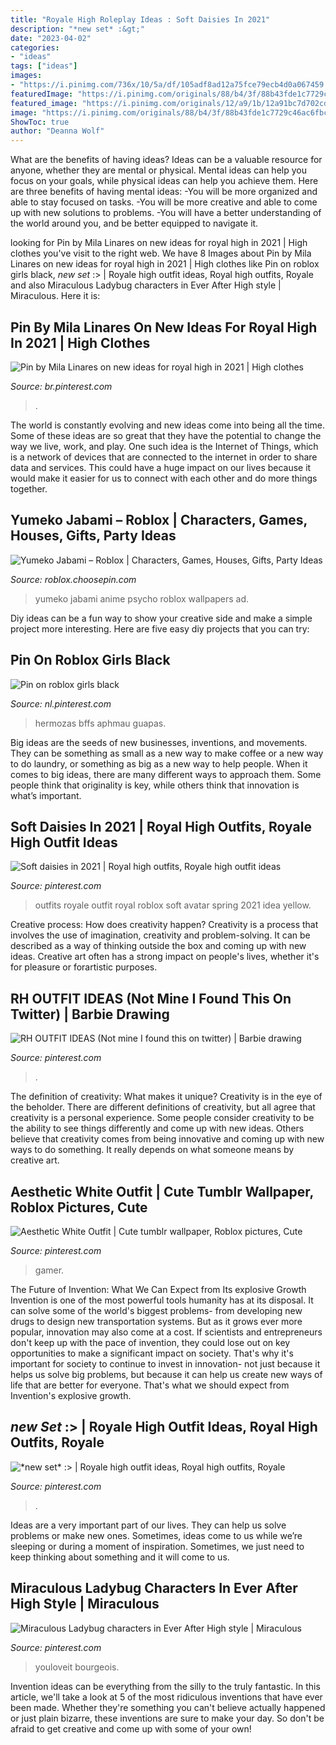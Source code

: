 ```yaml
---
title: "Royale High Roleplay Ideas : Soft Daisies In 2021"
description: "*new set* :&gt;"
date: "2023-04-02"
categories:
- "ideas"
tags: ["ideas"]
images:
- "https://i.pinimg.com/736x/10/5a/df/105adf8ad12a75fce79ecb4d0a067459.jpg"
featuredImage: "https://i.pinimg.com/originals/88/b4/3f/88b43fde1c7729c46ac6fbccef74cc7a.jpg"
featured_image: "https://i.pinimg.com/originals/12/a9/1b/12a91bc7d702cdc3a174e08025278905.png"
image: "https://i.pinimg.com/originals/88/b4/3f/88b43fde1c7729c46ac6fbccef74cc7a.jpg"
ShowToc: true
author: "Deanna Wolf"
---
```



What are the benefits of having ideas?
Ideas can be a valuable resource for anyone, whether they are mental or physical. Mental ideas can help you focus on your goals, while physical ideas can help you achieve them. Here are three benefits of having mental ideas: 
-You will be more organized and able to stay focused on tasks. 
-You will be more creative and able to come up with new solutions to problems. 
-You will have a better understanding of the world around you, and be better equipped to navigate it.

	

		
looking for Pin by Mila Linares on new ideas for royal high in 2021 | High clothes you've visit to the right web. We have 8 Images about Pin by Mila Linares on new ideas for royal high in 2021 | High clothes like Pin on roblox girls black, *new set* :&gt; | Royale high outfit ideas, Royal high outfits, Royale and also Miraculous Ladybug characters in Ever After High style | Miraculous. Here it is:
		
    
## Pin By Mila Linares On New Ideas For Royal High In 2021 | High Clothes

<img loading=lazy src="https://i.pinimg.com/736x/10/5a/df/105adf8ad12a75fce79ecb4d0a067459.jpg" onerror="this.onerror=null;this.src='https://tse1.mm.bing.net/th?id=OIP.d6fCoClxOGXbVDn5MiWs-gHaHa&amp;pid=15.1';" alt="Pin by Mila Linares on new ideas for royal high in 2021 | High clothes">

_Source: br.pinterest.com_

>. 

	

The world is constantly evolving and new ideas come into being all the time. Some of these ideas are so great that they have the potential to change the way we live, work, and play. One such idea is the Internet of Things, which is a network of devices that are connected to the internet in order to share data and services. This could have a huge impact on our lives because it would make it easier for us to connect with each other and do more things together.

    
## Yumeko Jabami – Roblox | Characters, Games, Houses, Gifts, Party Ideas

<img loading=lazy src="https://i.pinimg.com/originals/88/b4/3f/88b43fde1c7729c46ac6fbccef74cc7a.jpg" onerror="this.onerror=null;this.src='https://tse1.mm.bing.net/th?id=OIP.yHcRcX27196mZfTxHC_GJgHaHa&amp;pid=15.1';" alt="Yumeko Jabami – Roblox | Characters, Games, Houses, Gifts, Party Ideas">

_Source: roblox.choosepin.com_

>yumeko jabami anime psycho roblox wallpapers ad. 

	

Diy ideas can be a fun way to show your creative side and make a simple project more interesting. Here are five easy diy projects that you can try: 

    
## Pin On Roblox Girls Black

<img loading=lazy src="https://i.pinimg.com/736x/19/f2/ef/19f2ef2d902c7696025a8d715a10895d.jpg" onerror="this.onerror=null;this.src='https://tse2.mm.bing.net/th?id=OIP.epG3bB6EvluEHhPbdafKywHaHa&amp;pid=15.1';" alt="Pin on roblox girls black">

_Source: nl.pinterest.com_

>hermozas bffs aphmau guapas. 

	

Big ideas are the seeds of new businesses, inventions, and movements. They can be something as small as a new way to make coffee or a new way to do laundry, or something as big as a new way to help people. When it comes to big ideas, there are many different ways to approach them. Some people think that originality is key, while others think that innovation is what’s important.

    
## Soft Daisies In 2021 | Royal High Outfits, Royale High Outfit Ideas

<img loading=lazy src="https://i.pinimg.com/736x/77/a7/49/77a7494a327918f0902c398414e91357.jpg" onerror="this.onerror=null;this.src='https://tse4.mm.bing.net/th?id=OIP.n8Qz9QD0i7HsH-jGE9c_0gHaFk&amp;pid=15.1';" alt="Soft daisies in 2021 | Royal high outfits, Royale high outfit ideas">

_Source: pinterest.com_

>outfits royale outfit royal roblox soft avatar spring 2021 idea yellow. 

	

Creative process: How does creativity happen?
Creativity is a process that involves the use of imagination, creativity and problem-solving. It can be described as a way of thinking outside the box and coming up with new ideas. Creative art often has a strong impact on people's lives, whether it's for pleasure or forartistic purposes.

    
## RH OUTFIT IDEAS (Not Mine I Found This On Twitter) | Barbie Drawing

<img loading=lazy src="https://i.pinimg.com/736x/87/be/f7/87bef7feb6e819814597a7bc28907967.jpg" onerror="this.onerror=null;this.src='https://tse4.mm.bing.net/th?id=OIP.0zR__WoTcM3lCScqTFpPhwHaFK&amp;pid=15.1';" alt="RH OUTFIT IDEAS (Not mine I found this on twitter) | Barbie drawing">

_Source: pinterest.com_

>. 

	

The definition of creativity: What makes it unique?
Creativity is in the eye of the beholder. There are different definitions of creativity, but all agree that creativity is a personal experience. Some people consider creativity to be the ability to see things differently and come up with new ideas. Others believe that creativity comes from being innovative and coming up with new ways to do something. It really depends on what someone means by creative art.

    
## Aesthetic White Outfit | Cute Tumblr Wallpaper, Roblox Pictures, Cute

<img loading=lazy src="https://i.pinimg.com/736x/44/37/81/4437816b517b0eab56328ea51ab71e70.jpg" onerror="this.onerror=null;this.src='https://tse1.mm.bing.net/th?id=OIP.ZyFDfN7AaSmKzk1eDn1-mgAAAA&amp;pid=15.1';" alt="Aesthetic White Outfit | Cute tumblr wallpaper, Roblox pictures, Cute">

_Source: pinterest.com_

>gamer. 

	

The Future of Invention: What We Can Expect from Its explosive Growth
Invention is one of the most powerful tools humanity has at its disposal. It can solve some of the world's biggest problems- from developing new drugs to design new transportation systems. But as it grows ever more popular, innovation may also come at a cost. If scientists and entrepreneurs don't keep up with the pace of invention, they could lose out on key opportunities to make a significant impact on society.
That's why it's important for society to continue to invest in innovation- not just because it helps us solve big problems, but because it can help us create new ways of life that are better for everyone. That's what we should expect from Invention's explosive growth.

    
## *new Set* :&gt; | Royale High Outfit Ideas, Royal High Outfits, Royale

<img loading=lazy src="https://i.pinimg.com/736x/23/d1/b8/23d1b8553f10f8702f2b05e514cf4f28.jpg" onerror="this.onerror=null;this.src='https://tse4.mm.bing.net/th?id=OIP.75-u3LjGHEnYXw7mEWnp7wHaIO&amp;pid=15.1';" alt="*new set* :&gt; | Royale high outfit ideas, Royal high outfits, Royale">

_Source: pinterest.com_

>. 

	

Ideas are a very important part of our lives. They can help us solve problems or make new ones. Sometimes, ideas come to us while we’re sleeping or during a moment of inspiration. Sometimes, we just need to keep thinking about something and it will come to us.

    
## Miraculous Ladybug Characters In Ever After High Style | Miraculous

<img loading=lazy src="https://i.pinimg.com/originals/12/a9/1b/12a91bc7d702cdc3a174e08025278905.png" onerror="this.onerror=null;this.src='https://tse4.mm.bing.net/th?id=OIP.l01fnuj85uN_AEJ9QrGd8QHaLg&amp;pid=15.1';" alt="Miraculous Ladybug characters in Ever After High style | Miraculous">

_Source: pinterest.com_

>youloveit bourgeois. 

	

Invention ideas can be everything from the silly to the truly fantastic. In this article, we'll take a look at 5 of the most ridiculous inventions that have ever been made. Whether they're something you can't believe actually happened or just plain bizarre, these inventions are sure to make your day. So don't be afraid to get creative and come up with some of your own!

